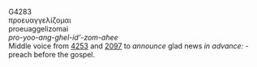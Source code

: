 <body>
  <p>G4283<br>  προευαγγελίζομαι  <br> proeuaggelizomai  <br><i>pro-yoo-ang-ghel-id‘-zom-ahee </i><br>Middle voice from <a href="g4253.htm">4253</a> and <a href="g2097.htm">2097</a>  to <i>announce</i> glad news <i>in</i> <i>advance:</i> - preach before the gospel.<br></p>
 </body>